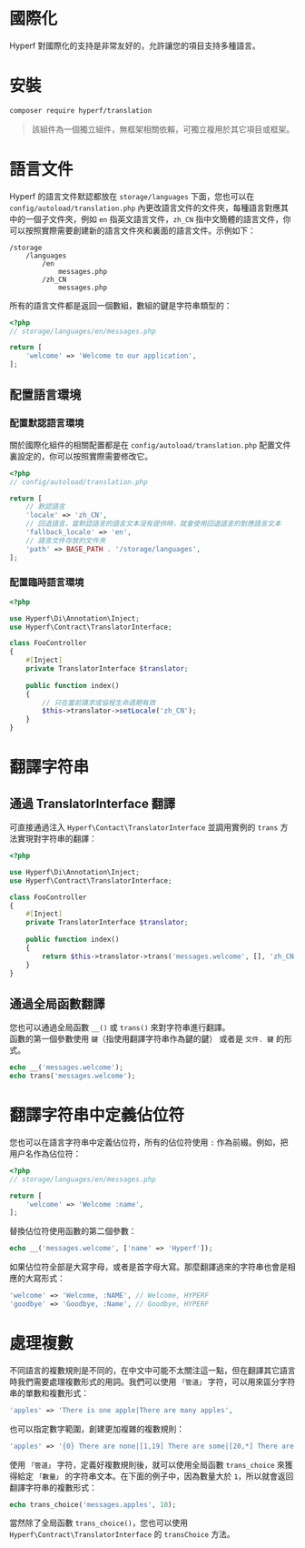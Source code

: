 # 國際化

Hyperf 對國際化的支持是非常友好的，允許讓您的項目支持多種語言。

# 安裝

```bash
composer require hyperf/translation
```

> 該組件為一個獨立組件，無框架相關依賴，可獨立複用於其它項目或框架。

# 語言文件

Hyperf 的語言文件默認都放在 `storage/languages` 下面，您也可以在 `config/autoload/translation.php` 內更改語言文件的文件夾，每種語言對應其中的一個子文件夾，例如 `en` 指英文語言文件，`zh_CN` 指中文簡體的語言文件，你可以按照實際需要創建新的語言文件夾和裏面的語言文件。示例如下：

```
/storage
    /languages
        /en
            messages.php
        /zh_CN
            messages.php
```

所有的語言文件都是返回一個數組，數組的鍵是字符串類型的：

```php
<?php
// storage/languages/en/messages.php

return [
    'welcome' => 'Welcome to our application',
];
```

## 配置語言環境

### 配置默認語言環境

關於國際化組件的相關配置都是在 `config/autoload/translation.php` 配置文件裏設定的，你可以按照實際需要修改它。

```php
<?php
// config/autoload/translation.php

return [
    // 默認語言
    'locale' => 'zh_CN',
    // 回退語言，當默認語言的語言文本沒有提供時，就會使用回退語言的對應語言文本
    'fallback_locale' => 'en',
    // 語言文件存放的文件夾
    'path' => BASE_PATH . '/storage/languages',
];
```

### 配置臨時語言環境

```php
<?php

use Hyperf\Di\Annotation\Inject;
use Hyperf\Contract\TranslatorInterface;

class FooController
{
    #[Inject]
    private TranslatorInterface $translator;
    
    public function index()
    {
        // 只在當前請求或協程生命週期有效
        $this->translator->setLocale('zh_CN');
    }
}
```

# 翻譯字符串

## 通過 TranslatorInterface 翻譯

可直接通過注入 `Hyperf\Contact\TranslatorInterface` 並調用實例的 `trans` 方法實現對字符串的翻譯：

```php
<?php

use Hyperf\Di\Annotation\Inject;
use Hyperf\Contract\TranslatorInterface;

class FooController
{
    #[Inject]
    private TranslatorInterface $translator;
    
    public function index()
    {
        return $this->translator->trans('messages.welcome', [], 'zh_CN');
    }
}
```

## 通過全局函數翻譯

您也可以通過全局函數 `__()` 或 `trans()` 來對字符串進行翻譯。   
函數的第一個參數使用 `鍵`（指使用翻譯字符串作為鍵的鍵） 或者是 `文件. 鍵` 的形式。

```php
echo __('messages.welcome');
echo trans('messages.welcome');
```

# 翻譯字符串中定義佔位符

您也可以在語言字符串中定義佔位符，所有的佔位符使用 `:` 作為前綴。例如，把用户名作為佔位符：

```php
<?php
// storage/languages/en/messages.php

return [
    'welcome' => 'Welcome :name',
];
```

替換佔位符使用函數的第二個參數：

```php
echo __('messages.welcome', ['name' => 'Hyperf']);
```

如果佔位符全部是大寫字母，或者是首字母大寫。那麼翻譯過來的字符串也會是相應的大寫形式：

```php
'welcome' => 'Welcome, :NAME', // Welcome, HYPERF
'goodbye' => 'Goodbye, :Name', // Goodbye, HYPERF
```

# 處理複數

不同語言的複數規則是不同的，在中文中可能不太關注這一點，但在翻譯其它語言時我們需要處理複數形式的用詞。我們可以使用 `「管道」` 字符，可以用來區分字符串的單數和複數形式：

```php
'apples' => 'There is one apple|There are many apples',
```

也可以指定數字範圍，創建更加複雜的複數規則：

```php
'apples' => '{0} There are none|[1,19] There are some|[20,*] There are many',
```

使用 `「管道」` 字符，定義好複數規則後，就可以使用全局函數 `trans_choice` 來獲得給定 `「數量」` 的字符串文本。在下面的例子中，因為數量大於  `1`，所以就會返回翻譯字符串的複數形式：

```php
echo trans_choice('messages.apples', 10);
```

當然除了全局函數 `trans_choice()`，您也可以使用 `Hyperf\Contract\TranslatorInterface` 的 `transChoice` 方法。
